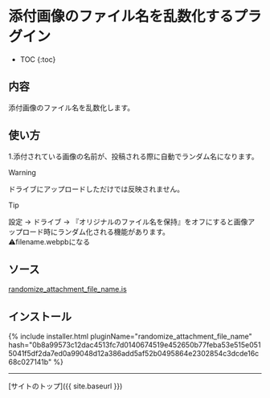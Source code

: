 # 添付画像のファイル名を乱数化するプラグイン

* TOC
{:toc}

## 内容
添付画像のファイル名を乱数化します。

## 使い方

1.添付されている画像の名前が、投稿される際に自動でランダム名になります。

> [!WARNING]  
> ドライブにアップロードしただけでは反映されません。

> [!TIP]  
> 設定 -> ドライブ -> 『オリジナルのファイル名を保持』をオフにすると画像アップロード時にランダム化される機能があります。  
> ⚠️filename.webpbになる

## ソース
[randomize_attachment_file_name.is](https://github.com/elysion-pre/MisskeyPlugins/blob/main/src/randomize_attachment_file_name.is)

## インストール

{% include installer.html pluginName="randomize_attachment_file_name" hash="0b8a99573c12dac4513fc7d0140674519e452650b77feba53e515e0515041f5df2da7ed0a99048d12a386add5af52b0495864e2302854c3dcde16c68c027141b" %}

----

[サイトのトップ]({{ site.baseurl }})

